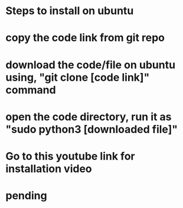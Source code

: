 # Steps to install on ubuntu

# copy the code link from git repo

# download the code/file on ubuntu using, "git clone [code link]" command

# open the code directory, run it as "sudo python3 [downloaded file]"

# Go to this youtube link for installation video 

# pending
